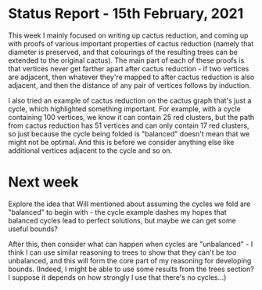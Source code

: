 # Status Report - 15th February, 2021

This week I mainly focused on writing up cactus reduction, and coming up with proofs of various important properties of cactus reduction (namely that diameter is preserved, and that colourings of the resulting trees can be extended to the original cactus). The main part of each of these proofs is that vertices never get farther apart after cactus reduction - if two vertices are adjacent, then whatever they're mapped to after cactus reduction is also adjacent, and then the distance of any pair of vertices follows by induction.

I also tried an example of cactus reduction on the cactus graph that's just a cycle, which highlighted something important. For example, with a cycle containing 100 vertices, we know it can contain 25 red clusters, but the path from cactus reduction has 51 vertices and can only contain 17 red clusters, so just because the cycle being folded is "balanced" doesn't mean that we might not be optimal. And this is before we consider anything else like additional vertices adjacent to the cycle and so on.

# Next week

Explore the idea that Will mentioned about assuming the cycles we fold are "balanced" to begin with - the cycle example dashes my hopes that balanced cycles lead to perfect solutions, but maybe we can get some useful bounds?

After this, then consider what can happen when cycles are "unbalanced" - I think I can use similar reasoning to trees to show that they can't be *too* unbalanced, and this will form the core part of my reasoning for developing bounds. (Indeed, I might be able to use some results from the trees section? I suppose it depends on how strongly I use that there's no cycles...)

